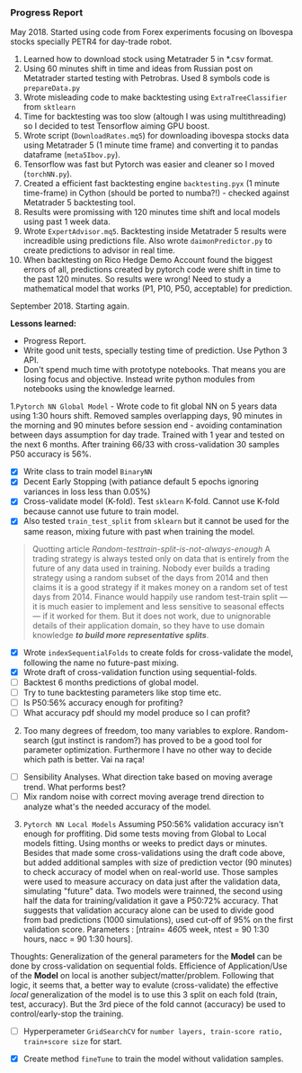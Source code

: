 ### Progress Report

May 2018. Started using code from Forex experiments focusing on Ibovespa stocks specially PETR4 for day-trade robot.

1. Learned how to download stock using Metatrader 5 in *.csv format.
2. Using 60 minutes shift in time and ideas from Russian post on Metatrader started testing with Petrobras. Used 8 symbols code is `prepareData.py`
3. Wrote misleading code to make backtesting using `ExtraTreeClassifier` from `sktlearn`
4. Time for backtesting was too slow (altough I was using multithreading) so I decided to test Tensorflow aiming GPU boost.
5. Wrote script (`DownloadRates.mq5`) for downloading ibovespa stocks  data using Metatrader 5  (1 minute time frame) and converting it to pandas dataframe (`meta5Ibov.py`).
6. Tensorflow was fast but Pytorch was easier and cleaner so I moved (`torchNN.py`).
7. Created a efficient fast backtesting engine  `backtesting.pyx` (1 minute time-frame) in Cython (should be ported to numba?!) - checked against Metatrader 5 backtesting tool. 
8. Results were promissing with 120 minutes time shift and local models using past 1 week data.
9. Wrote `ExpertAdvisor.mq5`. Backtesting inside Metatrader 5 results were increadible using predictions file. Also wrote `daimonPredictor.py` to create predictions to advisor in real time.
10. When backtesting on Rico Hedge Demo Account found the biggest errors of all, predictions created by pytorch code were shift in time to the past 120 minutes. So results were wrong! Need to study a mathematical model that works (P1, P10, P50, acceptable) for prediction.

September 2018. Starting again. 

**Lessons learned:** 
- Progress Report. 
- Write good unit tests, specially testing time of prediction. Use Python 3 API.  
- Don't spend much time with prototype notebooks. That means you are losing focus and objective. Instead write python modules from notebooks using the knowledge learned.  

1.`Pytorch NN Global Model` - Wrote code to fit global NN on 5 years data using 1:30 hours shift. Removed samples overlapping days, 90 minutes in the morning and 90 minutes before session end - avoiding contamination between days assumption for day trade. Trained with 1 year and tested on the next 6 months. After training 66/33 with cross-validation 30 samples P50 accuracy  is 56%. 

- [x] Write class to train model `BinaryNN`
- [x] Decent Early Stopping (with patiance default 5 epochs ignoring variances in loss less than 0.05%)
- [x] Cross-validate model (K-fold). Test `sklearn` K-fold. Cannot use K-fold because cannot use future to train model. 
- [x] Also tested `train_test_split` from `sklearn` but it cannot be used for the same reason, mixing future with past when training the model. 
 > Quotting article *Random-testtrain-split-is-not-always-enough*
 > A trading strategy is always tested only on data that is entirely from the future of any data used in training. Nobody ever 
 > builds a trading strategy using a random subset of the days from 2014 and then claims it is a good strategy if it makes
 > money on a random set of test days from 2014. Finance would happily use random test-train split — it is much easier to 
 > implement and less sensitive to seasonal effects — if it worked for them. But it does not work, due to unignorable 
 > details of their application domain, so they have to use domain knowledge ***to build more representative splits***.
- [x] Wrote `indexSequentialFolds` to create folds for cross-validate the model, following the name no future-past mixing.
- [X] Wrote draft of cross-validation function using sequential-folds.
- [ ] Backtest 6 months predictions of global model.
- [ ] Try to tune backtesting parameters like stop time etc.
- [ ] Is P50:56% accuracy enough for profiting?
- [ ] What accuracy pdf should my model produce so I can profit?

2. Too many degrees of freedom, too many variables to explore. Random-search (gut instinct is random?) has proved to be a good tool for parameter optimization. Furthermore I have no other way to decide which path is better. Vai na raça!

- [ ] Sensibility Analyses. What direction take based on moving average trend. What performs best?
- [ ] Mix random noise with correct moving average trend direction to analyze what's the needed accuracy of the model.

3. `Pytorch NN Local Models`  Assuming P50:56% validation accuracy isn't enough for proffiting. Did some tests moving from Global to Local models fitting. Using months or weeks to predict days or minutes. Besides that made some cross-validations using the draft code above, but added additional samples with size of prediction vector (90 minutes) to check accuracy of model when on real-world use. Those samples were used to measure accuracy on data just after the validation data, simulating "future" data. Two models were trainned, the second using half the data for training/validation it gave a P50:72%  accuracy. That suggests that validation accuracy alone can be used to divide good from bad predictions (1000 simulations), used cut-off of 95% on the first validation score. Parameters : [ntrain= 4*60*5 week, ntest = 90 1:30 hours, nacc = 90 1:30 hours]. 

Thoughts:
Generalization of the general parameters for the **Model** can be done by cross-validation on sequential folds.
Efficience of Application/Use of the **Model** on local is another subject/matter/problem. 
Following that logic, it seems that, a better way to evalute (cross-validate) the effective *local* generalization of the model is to use this 3 split on each fold (train, test, accuracy). But the 3rd piece of the fold cannot (accuracy) be used to control/early-stop the training. 

- [ ] Hyperperameter `GridSearchCV` for `number layers, train-score ratio, train+score size` for start.
- [x] Create method `fineTune` to train the model without validation samples. 


 
